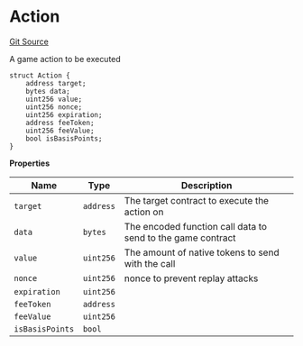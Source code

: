 # Action
[Git Source](https://github.com/PermissionlessGames/degen-casino/blob/a6696f00c13f9274ae713de85e5b1212b5977800/src/AccountSystem7702.sol)

A game action to be executed


```solidity
struct Action {
    address target;
    bytes data;
    uint256 value;
    uint256 nonce;
    uint256 expiration;
    address feeToken;
    uint256 feeValue;
    bool isBasisPoints;
}
```

**Properties**

|Name|Type|Description|
|----|----|-----------|
|`target`|`address`|The target contract to execute the action on|
|`data`|`bytes`|The encoded function call data to send to the game contract|
|`value`|`uint256`|The amount of native tokens to send with the call|
|`nonce`|`uint256`|nonce to prevent replay attacks|
|`expiration`|`uint256`||
|`feeToken`|`address`||
|`feeValue`|`uint256`||
|`isBasisPoints`|`bool`||

